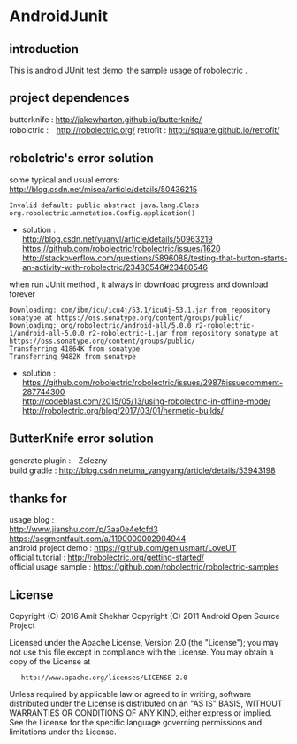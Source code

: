 # AndroidJunit
## introduction
This is android JUnit test demo ,the sample usage of robolectric .

## project dependences
butterknife : http://jakewharton.github.io/butterknife/  
robolctric :　http://robolectric.org/
retrofit : http://square.github.io/retrofit/  

## robolctric's error solution
some typical and usual errors: http://blog.csdn.net/misea/article/details/50436215  
````
Invalid default: public abstract java.lang.Class org.robolectric.annotation.Config.application()
````
+ solution :  
 http://blog.csdn.net/yuanyl/article/details/50963219  
 https://github.com/robolectric/robolectric/issues/1620    
  http://stackoverflow.com/questions/5896088/testing-that-button-starts-an-activity-with-robolectric/23480546#23480546  
  
    
when run JUnit method , it always in download progress and download forever 
```
Downloading: com/ibm/icu/icu4j/53.1/icu4j-53.1.jar from repository sonatype at https://oss.sonatype.org/content/groups/public/
Downloading: org/robolectric/android-all/5.0.0_r2-robolectric-1/android-all-5.0.0_r2-robolectric-1.jar from repository sonatype at https://oss.sonatype.org/content/groups/public/
Transferring 41864K from sonatype
Transferring 9482K from sonatype
```
+ solution :   
https://github.com/robolectric/robolectric/issues/2987#issuecomment-287744300  
http://codeblast.com/2015/05/13/using-robolectric-in-offline-mode/  
http://robolectric.org/blog/2017/03/01/hermetic-builds/  

## ButterKnife error solution
generate plugin :　Zelezny  
build gradle : http://blog.csdn.net/ma_yangyang/article/details/53943198  
## thanks for
usage blog :   
http://www.jianshu.com/p/3aa0e4efcfd3  
https://segmentfault.com/a/1190000002904944  
android project demo : https://github.com/geniusmart/LoveUT  
official tutorial : http://robolectric.org/getting-started/  
official usage sample : https://github.com/robolectric/robolectric-samples  

## License
 Copyright (C) 2016 Amit Shekhar
   Copyright (C) 2011 Android Open Source Project

   Licensed under the Apache License, Version 2.0 (the "License");
   you may not use this file except in compliance with the License.
   You may obtain a copy of the License at

       http://www.apache.org/licenses/LICENSE-2.0

   Unless required by applicable law or agreed to in writing, software
   distributed under the License is distributed on an "AS IS" BASIS,
   WITHOUT WARRANTIES OR CONDITIONS OF ANY KIND, either express or implied.
   See the License for the specific language governing permissions and
   limitations under the License.





